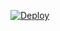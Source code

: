 [![Deploy](https://www.herokucdn.com/deploy/button.png)](https://dashboard.heroku.com/new?template=https://github.com/cqm3888/rrHX)
